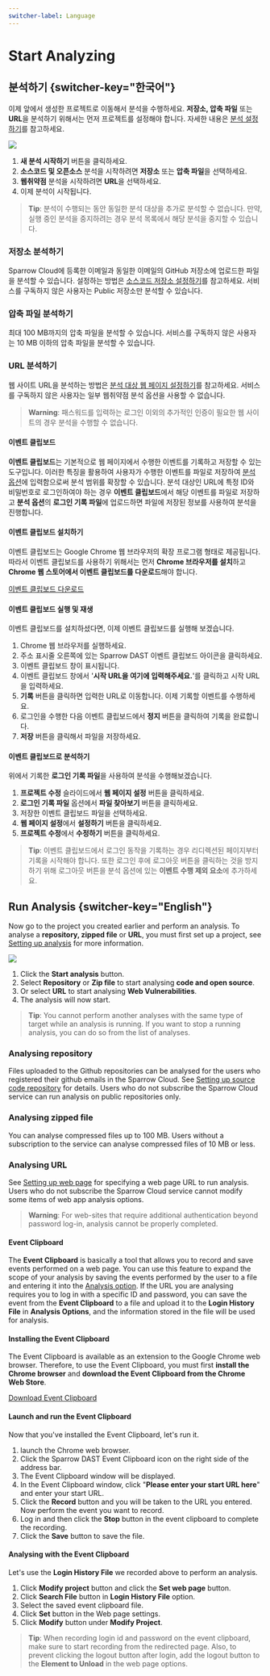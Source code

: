 ```yaml
---
switcher-label: Language
---
```

# Start Analyzing

## 분석하기 {switcher-key="한국어"}

이제 앞에서 생성한 프로젝트로 이동해서 분석을 수행하세요. **저장소, 압축 파일** 또는 **URL**을 분석하기 위해서는 먼저 프로젝트를 설정해야 합니다. 자세한 내용은 [분석 설정하기](analysisSetting.md)를 참고하세요.

<img src="분석실행.png" />

1. **새 분석 시작하기** 버튼을 클릭하세요.
2. **소스코드 및 오픈소스** 분석을 시작하려면 **저장소** 또는 **압축 파일**을 선택하세요.
3. **웹취약점** 분석을 시작하려면 **URL**을 선택하세요.
4. 이제 분석이 시작됩니다.

> **Tip**: 분석이 수행되는 동안 동일한 분석 대상을 추가로 분석할 수 없습니다. 만약, 실행 중인 분석을 중지하려는 경우 분석 목록에서 해당 분석을 중지할 수 있습니다.

### 저장소 분석하기

Sparrow Cloud에 등록한 이메일과 동일한 이메일의 GitHub 저장소에 업로드한 파일을 분석할 수 있습니다. 설정하는 방법은 [소스코드 저장소 설정하기](#analysissetting.md#소스코드-저장소-설정하기)를 참고하세요. 서비스를 구독하지 않은 사용자는 Public 저장소만 분석할 수 있습니다.

### 압축 파일 분석하기 

최대 100 MB까지의 압축 파일을 분석할 수 있습니다. 서비스를 구독하지 않은 사용자는 10 MB 이하의 압축 파일을 분석할 수 있습니다.


### URL 분석하기 

웹 사이트 URL을 분석하는 방법은 [분석 대상 웹 페이지 설정하기](#analysissetting.md#분석-대상-웹-페이지-설정하기)를 참고하세요. 서비스를 구독하지 않은 사용자는 일부 웹취약점 분석 옵션을 사용할 수 없습니다.

> **Warning**: 패스워드를 입력하는 로그인 이외의 추가적인 인증이 필요한 웹 사이트의 경우 분석을 수행할 수 없습니다.

#### 이벤트 클립보드 

**이벤트 클립보드**는 기본적으로 웹 페이지에서 수행한 이벤트를 기록하고 저장할 수 있는 도구입니다. 이러한 특징을 활용하여 사용자가 수행한 이벤트를 파일로 저장하여 [분석 옵션](Analysis-Option.md)에 입력함으로써 분석 범위를 확장할 수 있습니다. 분석 대상인 URL에 특정 ID와 비밀번호로 로그인하여야 하는 경우 **이벤트 클립보드**에서 해당 이벤트를 파일로 저장하고 **분석 옵션**의 **로그인 기록 파일**에 업로드하면 파일에 저장된 정보를 사용하여 분석을 진행합니다.

#### 이벤트 클립보드 설치하기 

이벤트 클립보드는 Google Chrome 웹 브라우저의 확장 프로그램 형태로 제공됩니다. 따라서 이벤트 클립보드를 사용하기 위해서는 먼저 **Chrome 브라우저를 설치**하고 **Chrome 웹 스토어에서 이벤트 클립보드를 다운로드**해야 합니다.

[이벤트 클립보드 다운로드](https://chromewebstore.google.com/detail/sparrow-dast-event-clipbo/ikebmfjkmpkaacjablfdfdkonamgijdg?hl=en-US&utm_source=ext_sidebar)

#### 이벤트 클립보드 실행 및 재생 

이벤트 클립보드를 설치하셨다면, 이제 이벤트 클립보드를 실행해 보겠습니다.

1. Chrome 웹 브라우저를 실행하세요.
2. 주소 표시줄 오른쪽에 있는 Sparrow DAST 이벤트 클립보드 아이콘을 클릭하세요.
3. 이벤트 클립보드 창이 표시됩니다.
4. 이벤트 클립보드 창에서 '**시작 URL을 여기에 입력해주세요.**'를 클릭하고 시작 URL을 입력하세요.
5. **기록** 버튼을 클릭하면 입력한 URL로 이동합니다. 이제 기록할 이벤트를 수행하세요.
6. 로그인을 수행한 다음 이벤트 클립보드에서 **정지** 버튼을 클릭하여 기록을 완료합니다.
7. **저장** 버튼을 클릭해서 파일을 저장하세요.


#### 이벤트 클립보드로 분석하기  

위에서 기록한 **로그인 기록 파일**을 사용하여 분석을 수행해보겠습니다.

1. **프로젝트 수정** 슬라이드에서 **웹 페이지 설정** 버튼을 클릭하세요.
2. **로그인 기록 파일** 옵션에서 **파일 찾아보기** 버튼을 클릭하세요.
3. 저장한 이벤트 클립보드 파일을 선택하세요.
4. **웹 페이지 설정**에서 **설정하기** 버튼을 클릭하세요.
5. **프로젝트 수정**에서 **수정하기** 버튼을 클릭하세요.

> **Tip**: 이벤트 클립보드에서 로그인 동작을 기록하는 경우 리디렉션된 페이지부터 기록을 시작해야 합니다. 또한 로그인 후에 로그아웃 버튼을 클릭하는 것을 방지하기 위해 로그아웃 버튼을 분석 옵션에 있는 **이벤트 수행 제외 요소**에 추가하세요.



## Run Analysis {switcher-key="English"}

Now go to the project you created earlier and perform an analysis. To analyse a **repository, zipped file** or **URL**, you must first set up a project, see [Setting up analysis](analysisSetting.md) for more information.

<img src="runAnalysis.png" />

1. Click the **Start analysis** button.
2. Select **Repository** or **Zip file** to start analysing **code and open source**.
3. Or select **URL** to start analysing **Web Vulnerabilities**.
4. The analysis will now start.

> **Tip**: You cannot perform another analyses with the same type of target while an analysis is running. If you want to stop a running analysis, you can do so from the list of analyses.


### Analysing repository

Files uploaded to the Github repositories can be analysed for the users who registered their github emails in the Sparrow Cloud. See [Setting up source code repository](analysisSetting.md#setting-up-source-code-repository) for details. Users who do not subscribe the Sparrow Cloud service can run analysis on public repositories only.

### Analysing zipped file 

You can analyse compressed files up to 100 MB. Users without a subscription to the service can analyse compressed files of 10 MB or less.



### Analysing URL 

See [Setting up web page](analysisSetting.md#setting-up-web-page) for specifying a web page URL to run analysis. Users who do not subscribe the Sparrow Cloud service cannot modify some items of web app analysis options.

> **Warning**: For web-sites that require additional authentication beyond password log-in, analysis cannot be properly completed.


#### Event Clipboard 

The **Event Clipboard** is basically a tool that allows you to record and save events performed on a web page. You can use this feature to expand the scope of your analysis by saving the events performed by the user to a file and entering it into the [Analysis option](Analysis-Option.md). If the URL you are analysing requires you to log in with a specific ID and password, you can save the event from the **Event Clipboard** to a file and upload it to the **Login History File** in **Analysis Options**, and the information stored in the file will be used for analysis.


#### Installing the Event Clipboard 

The Event Clipboard is available as an extension to the Google Chrome web browser. Therefore, to use the Event Clipboard, you must first **install the Chrome browser** and **download the Event Clipboard from the Chrome Web Store**.

[Download Event Clipboard](https://chromewebstore.google.com/detail/sparrow-dast-event-clipbo/ikebmfjkmpkaacjablfdfdkonamgijdg?hl=en-US&utm_source=ext_sidebar)


#### Launch and run the Event Clipboard 

Now that you've installed the Event Clipboard, let's run it.

1. launch the Chrome web browser.
2. Click the Sparrow DAST Event Clipboard icon on the right side of the address bar.
3. The Event Clipboard window will be displayed.
4. In the Event Clipboard window, click "**Please enter your start URL here**" and enter your start URL.
5. Click the **Record** button and you will be taken to the URL you entered. Now perform the event you want to record.
6. Log in and then click the **Stop** button in the event clipboard to complete the recording.
7. Click the **Save** button to save the file.


#### Analysing with the Event Clipboard 

Let's use the **Login History File** we recorded above to perform an analysis.

1. Click **Modify project** button and click the **Set web page** button.
2. Click **Search File** button in **Login History File** option.
3. Select the saved event clipboard file.
4. Click **Set** button in the Web page settings.
5. Click **Modify** button under **Modify Project**.

> **Tip**: When recording login id and password on the event clipboard, make sure to start recording from the redirected page. Also, to prevent clicking the logout button after login, add the logout button to the **Element to Unload** in the web page options.
 
